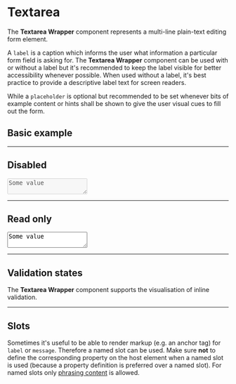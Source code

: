 # Textarea

The **Textarea Wrapper** component represents a multi-line plain-text editing form element.

A `label` is a caption which informs the user what information a particular form field is asking for. The **Textarea Wrapper** component can be used with or without a label but it's recommended to keep the label visible for better accessibility whenever possible. When used without a label, it's best practice to provide a descriptive label text for screen readers.  

While a `placeholder` is optional but recommended to be set whenever bits of example content or hints shall be shown to give the user visual cues to fill out the form.

## Basic example

<Playground :childElementLayout="{spacing: 'block'}">
  <template #configurator>
    <select v-model="label">
      <option disabled>Select a label mode</option>
      <option selected value="show">With label</option>
      <option value="hide">Without label</option>
      <option value="responsive">Responsive</option>
    </select>
  </template>
  <template>
    <p-textarea-wrapper label="Some label" :hide-label="label === 'hide' ? 'true' : label === 'responsive' ? '{ base: true, l: false }' : 'false'">
      <textarea name="some-name"></textarea>
    </p-textarea-wrapper>
    <p-textarea-wrapper label="Some label" :hide-label="label === 'hide' ? 'true' : label === 'responsive' ? '{ base: true, l: false }' : 'false'">
      <textarea name="some-name" placeholder="Some placeholder text"></textarea>
    </p-textarea-wrapper>
  </template>
</Playground>

---

## Disabled

<Playground>    
  <p-textarea-wrapper label="Some label">
    <textarea name="some-name" disabled="disabled">Some value</textarea>
  </p-textarea-wrapper>
</Playground>

---

## Read only

<Playground>    
  <p-textarea-wrapper label="Some label">
    <textarea name="some-name" readonly="readonly">Some value</textarea>
  </p-textarea-wrapper>
</Playground>

---

## Validation states

The **Textarea Wrapper** component supports the visualisation of inline validation. 

<Playground>
  <template #configurator>
    <select v-model="state">
      <option disabled>Select a validation state</option>
      <option value="error">Error</option>
      <option value="success">Success</option>
      <option value="none">None</option>
    </select>
  </template>
  <template>
    <p-textarea-wrapper label="Some label" :state="state" :message="state !== 'none' ? `Some ${state} validation message.` : ''">
      <textarea name="some-name">Some value</textarea>
    </p-textarea-wrapper>
  </template>
</Playground>

---

## Slots

Sometimes it's useful to be able to render markup (e.g. an anchor tag) for `label` or `message`. Therefore a named slot can be used. Make sure **not** to define the corresponding property on the host element when a named slot is used (because a property definition is preferred over a named slot).
For named slots only [phrasing content](https://developer.mozilla.org/en-US/docs/Web/Guide/HTML/Content_categories#Phrasing_content) is allowed.

<Playground>
  <template>
    <p-textarea-wrapper state="error">
      <span slot="label">Some label with a <a href="https://designsystem.porsche.com">link</a>.</span>
      <textarea name="some-name" placeholder="Some placeholder"></textarea>
      <span slot="message">Some error message with a <a href="https://designsystem.porsche.com">link</a>.</span>
    </p-textarea-wrapper>
  </template>
</Playground>

<script lang="ts">
  import { Component, Vue } from 'vue-property-decorator';
  
  @Component
  export default class PlaygroundTextareaWrapper extends Vue {
    public label: string = 'show';
    public state: string = 'error';
  }
</script>